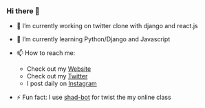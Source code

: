 ### Hi there 👋


- 🔭 I’m currently working on twitter clone with django and react.js
- 🌱 I’m currently learning Python/Django and Javascript
- 📫 How to reach me:

  - Check out my [Website](https://www.techwithomid.ir/)
  - Check out my [Twitter](https://twitter.com/techwithomid) 
  - I post daily on [Instagram](https://instagram.com/techwithomid) 

- ⚡ Fun fact: I use [shad-bot](https://github.com/techwithomid/shad-bot) for twist the my online class
